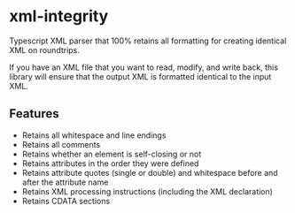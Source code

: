 # xml-integrity

Typescript XML parser that 100% retains all formatting for creating identical XML on roundtrips.

If you have an XML file that you want to read, modify, and write back, this library will ensure that the output XML is formatted identical to the input XML.

## Features

- Retains all whitespace and line endings
- Retains all comments
- Retains whether an element is self-closing or not
- Retains attributes in the order they were defined
- Retains attribute quotes (single or double) and whitespace before and after the attribute name
- Retains XML processing instructions (including the XML declaration)
- Retains CDATA sections
